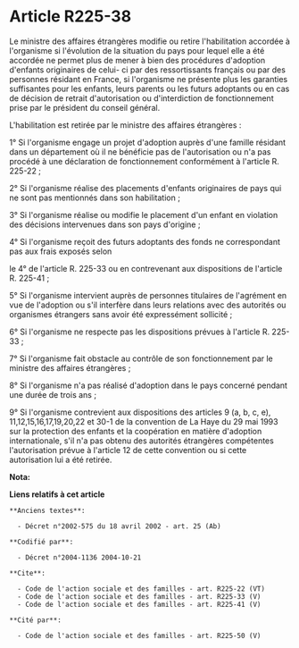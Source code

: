 # Article R225-38

Le ministre des affaires étrangères modifie ou retire l'habilitation accordée à l'organisme si l'évolution de la situation du
pays pour lequel elle a été accordée ne permet plus de mener à bien des procédures d'adoption d'enfants originaires de celui-
ci par des ressortissants français ou par des personnes résidant en France, si l'organisme ne présente plus les garanties
suffisantes pour les enfants, leurs parents ou les futurs adoptants ou en cas de décision de retrait d'autorisation ou
d'interdiction de fonctionnement prise par le président du conseil général. 

L'habilitation est retirée par le ministre des affaires étrangères : 

1° Si l'organisme engage un projet d'adoption auprès d'une famille résidant dans un département où il ne bénéficie pas de
l'autorisation ou n'a pas procédé à une déclaration de fonctionnement conformément à l'article R. 225-22 ; 

2° Si l'organisme réalise des placements d'enfants originaires de pays qui ne sont pas mentionnés dans son habilitation ; 

3° Si l'organisme réalise ou modifie le placement d'un enfant en violation des décisions intervenues dans son pays
d'origine ; 

4° Si l'organisme reçoit des futurs adoptants des fonds ne correspondant pas aux frais exposés selon 

le 4° de l'article R. 225-33 ou en contrevenant aux dispositions de l'article R. 225-41 ; 

5° Si l'organisme intervient auprès de personnes titulaires de l'agrément en vue de l'adoption ou s'il interfère dans leurs
relations avec des autorités ou organismes étrangers sans avoir été expressément sollicité ; 

6° Si l'organisme ne respecte pas les dispositions prévues à l'article R. 225-33 ; 

7° Si l'organisme fait obstacle au contrôle de son fonctionnement par le ministre des affaires étrangères ; 

8° Si l'organisme n'a pas réalisé d'adoption dans le pays concerné pendant une durée de trois ans ; 

9° Si l'organisme contrevient aux dispositions des articles 9 (a, b, c, e), 11,12,15,16,17,19,20,22 et 30-1 de la convention
de La Haye du 29 mai 1993 sur la protection des enfants et la coopération en matière d'adoption internationale, s'il n'a pas
obtenu des autorités étrangères compétentes l'autorisation prévue à l'article 12 de cette convention ou si cette autorisation
lui a été retirée.

**Nota:**



**Liens relatifs à cet article**

	**Anciens textes**:

	  - Décret n°2002-575 du 18 avril 2002 - art. 25 (Ab)

	**Codifié par**:

	  - Décret n°2004-1136 2004-10-21

	**Cite**:

	  - Code de l'action sociale et des familles - art. R225-22 (VT)
	  - Code de l'action sociale et des familles - art. R225-33 (V)
	  - Code de l'action sociale et des familles - art. R225-41 (V)

	**Cité par**:

	  - Code de l'action sociale et des familles - art. R225-50 (V)

